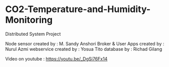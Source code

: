 # CO2-Temperature-and-Humidity-Monitoring
Distributed System Project

Node sensor created by : M. Sandy Anshori
Broker & User Apps created by : Nurul Azmi
webservice created by : Yosua Tito
database by : Richad Gilang

Video on youtube : https://youtu.be/_DgSi76Fx14
